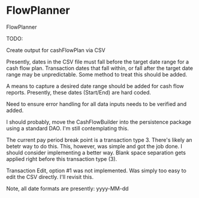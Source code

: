 # FlowPlanner
FlowPlanner

TODO:

Create output for cashFlowPlan via CSV

Presently, dates in the CSV file must fall before the target date range for a cash flow plan.  Transaction dates that
fall within, or fall after the target date range may be unpredictable.  Some method to treat this should be added.

A means to capture a desired date range should be added for cash flow reports.  Presently, these dates (Start/End) are
hard coded.

Need to ensure error handling for all data inputs needs to be verified and added.

I should probably, move the CashFlowBuilder into the persistence package using a standard DAO.  I'm still contemplating
this.

The current pay period break point is a transaction type 3.  There's likely an betetr way to do this.  This, however, 
was simple and got the job done.  I should consider implementing a better way.  Blank space separation gets applied 
right before this transaction type (3).   

Transaction Edit, option #1 was not implemented.  Was simply too easy to edit the CSV directly.  I'll revisit this.

Note, all date formats are presently:  yyyy-MM-dd
